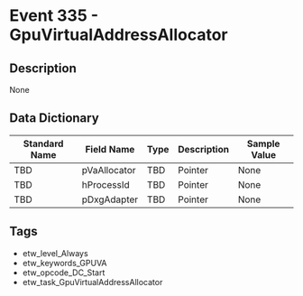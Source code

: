 # Event 335 - GpuVirtualAddressAllocator

## Description
None

## Data Dictionary
|Standard Name|Field Name|Type|Description|Sample Value|
|---|---|---|---|---|
|TBD|pVaAllocator|TBD|Pointer|None|None|
|TBD|hProcessId|TBD|Pointer|None|None|
|TBD|pDxgAdapter|TBD|Pointer|None|None|

## Tags
* etw_level_Always
* etw_keywords_GPUVA
* etw_opcode_DC_Start
* etw_task_GpuVirtualAddressAllocator